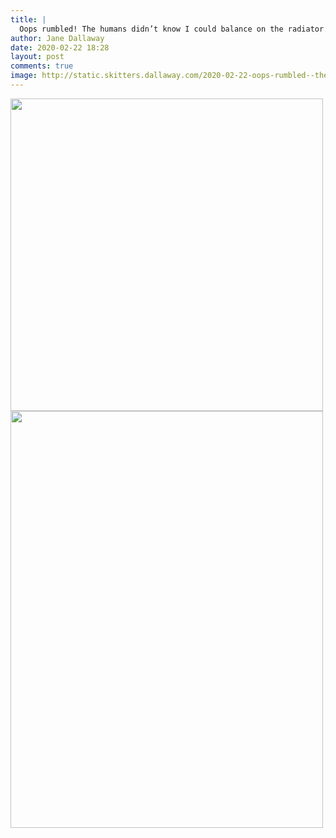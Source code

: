 ```yaml
---
title: |
  Oops rumbled! The humans didn’t know I could balance on the radiator. They do now!
author: Jane Dallaway
date: 2020-02-22 18:28
layout: post
comments: true
image: http://static.skitters.dallaway.com/2020-02-22-oops-rumbled--the-humans-didn-t-know-i-could-balance-on-the-radiator--they-do-now-thumb-1-IMG-0198.JPG
---
```


<div>
        <a href="http://static.skitters.dallaway.com/2020-02-22-oops-rumbled--the-humans-didn-t-know-i-could-balance-on-the-radiator--they-do-now-fullsize-1-IMG-0198.JPG">
          <img src="http://static.skitters.dallaway.com/2020-02-22-oops-rumbled--the-humans-didn-t-know-i-could-balance-on-the-radiator--they-do-now-thumb-1-IMG-0198.JPG" width="500" height="500"/>
        </a>
      </div><div>
        <a href="http://static.skitters.dallaway.com/2020-02-22-oops-rumbled--the-humans-didn-t-know-i-could-balance-on-the-radiator--they-do-now-fullsize-2-IMG-0200.JPG">
          <img src="http://static.skitters.dallaway.com/2020-02-22-oops-rumbled--the-humans-didn-t-know-i-could-balance-on-the-radiator--they-do-now-thumb-2-IMG-0200.JPG" width="500" height="667"/>
        </a>
      </div>


  
      